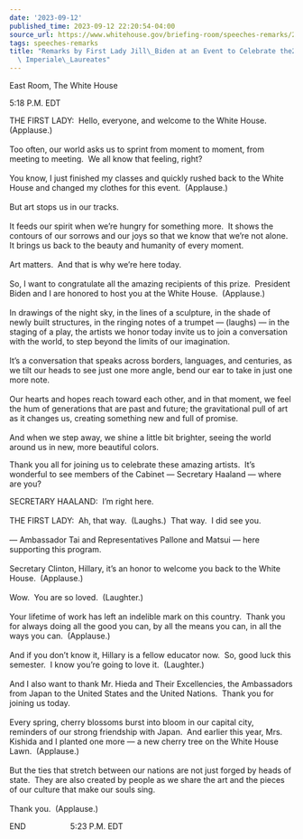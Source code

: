 ```yaml
---
date: '2023-09-12'
published_time: 2023-09-12 22:20:54-04:00
source_url: https://www.whitehouse.gov/briefing-room/speeches-remarks/2023/09/12/remarks-by-first-lady-jill-biden-at-an-event-to-celebrate-the2023-praemium-imperiale-laureates/
tags: speeches-remarks
title: "Remarks by First Lady Jill\_Biden at an Event to Celebrate the2023 Praemium\
  \ Imperiale\_Laureates"
---
```

 
East Room, The White House

5:18 P.M. EDT

THE FIRST LADY:  Hello, everyone, and welcome to the White House. 
(Applause.)  
   
Too often, our world asks us to sprint from moment to moment, from
meeting to meeting.  We all know that feeling, right?  
   
You know, I just finished my classes and quickly rushed back to the
White House and changed my clothes for this event.  (Applause.)  
   
But art stops us in our tracks.  
   
It feeds our spirit when we’re hungry for something more.  It shows the
contours of our sorrows and our joys so that we know that we’re
not alone.  It brings us back to the beauty and humanity of every
moment.  
   
Art matters.  And that is why we’re here today.  
      
So, I want to congratulate all the amazing recipients of this prize. 
President Biden and I are honored to host you at the White House. 
(Applause.)  
      
In drawings of the night sky, in the lines of a sculpture, in the shade
of newly built structures, in the ringing notes of a trumpet — (laughs)
— in the staging of a play, the artists we honor today invite us to join
a conversation with the world, to step beyond the limits of our
imagination.  
      
It’s a conversation that speaks across borders, languages, and
centuries, as we tilt our heads to see just one more angle, bend our ear
to take in just one more note.  
      
Our hearts and hopes reach toward each other, and in that moment, we
feel the hum of generations that are past and future; the gravitational
pull of art as it changes us, creating something new and full of
promise.  
      
And when we step away, we shine a little bit brighter, seeing the world
around us in new, more beautiful colors.

Thank you all for joining us to celebrate these amazing artists.  It’s
wonderful to see members of the Cabinet — Secretary Haaland — where are
you?

SECRETARY HAALAND:  I’m right here.  
   
THE FIRST LADY:  Ah, that way.  (Laughs.)  That way.  I did see you.  
   
— Ambassador Tai and Representatives Pallone and Matsui — here
supporting this program.  
   
Secretary Clinton, Hillary, it’s an honor to welcome you back to the
White House.  (Applause.)   
   
Wow.  You are so loved.  (Laughter.)  
   
Your lifetime of work has left an indelible mark on this country.  Thank
you for always doing all the good you can, by all the means you can, in
all the ways you can.  (Applause.)  
   
And if you don’t know it, Hillary is a fellow educator now.  So, good
luck this semester.  I know you’re going to love it.  (Laughter.)  
   
And I also want to thank Mr. Hieda and Their Excellencies, the
Ambassadors from Japan to the United States and the United Nations. 
Thank you for joining us today.  
      
Every spring, cherry blossoms burst into bloom in our capital city,
reminders of our strong friendship with Japan.  And earlier this year,
Mrs. Kishida and I planted one more — a new cherry tree on the White
House Lawn.  (Applause.)  
   
But the ties that stretch between our nations are not just forged by
heads of state.  They are also created by people as we share the art and
the pieces of our culture that make our souls sing.  
      
Thank you.  (Applause.)  
  
END                    5:23 P.M. EDT

